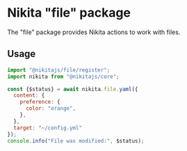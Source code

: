 
# Nikita "file" package

The "file" package provides Nikita actions to work with files.

## Usage

```js
import "@nikitajs/file/register";
import nikita from "@nikitajs/core";

const {$status} = await nikita.file.yaml({
  content: {
    preference: {
      color: "orange",
    },
  },
  target: "~/config.yml"
});
console.info("File was modified:", $status);
```
